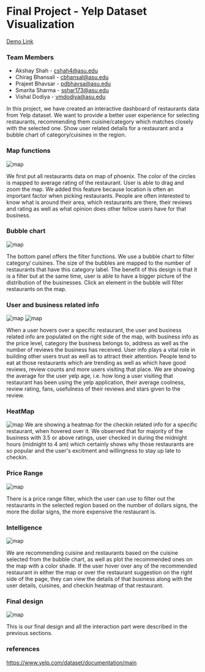 Final Project - Yelp Dataset Visualization  
===

[Demo Link]( https://prajeet21.github.io/Yelp-Data-Visualization/)

### Team Members
* Akshay Shah - cshah4@asu.edu
* Chirag Bhansali - cbhansal@asu.edu
* Prajeet Bhavsar - pdbhavsa@asu.edu
* Smarita Sharma - sshar173@asu.edu
* Vishal Dodiya - vmdodiya@asu.edu

In this project, we have created an interactive dashboard of restaurants data from Yelp dataset. We want to provide a better user experience for selecting restaurants, recommending them cuisine/category which matches closely with the selected one. Show user related details for a restaurant and a bubble chart of category/cuisines in the region.

### Map functions
![map](img/Phx_map.png)

We first put all restaurants data on map of phoenix. The color of the circles is mapped to average rating of the restaurant. User is able to drag and zoom the map. We added this feature because location is often an important factor when picking restaurants. People are often interested to know what is around their area, which restaurants are there, their reviews and rating as well as what opinion does other fellow users have for that business.

### Bubble chart
![map](img/bubble_chart_1.png)

The bottom panel offers the filter functions. We use a bubble chart to filter category/ cuisines. The size of the bubbles are mapped to the number of restaurants that have this category label. The benefit of this design is that it is a filter but at the same time, user is able to have a bigger picture of the distribution of the businesses. Click an element in the bubble will filter restaurants on the map. 

### User and business related info
![map](img/Phx_business_info.png)
![map](img/Phx_Userdetails.png)

When a user hovers over a specific restaurant, the user and business related info are populated on the right side of the map, with business info as the price level, category the business belongs to, address as well as the number of reviews the business has received.
User info plays a vital role in building other users trust as well as to attract their attention. People tend to eat at those restaurants which are trending as well as which have good reviews, review counts and more users visiting that place. We are showing the average for the user yelp age, i.e. how long a user visiting that restaurant has been using the yelp application, their average coolness, review rating, fans, usefulness of their reviews and stars given to the review.

### HeatMap
![map](img/Phx_HeatMap.png)
We are showing a heatmap for the checkin related info for a specific restaurant, when hovered over it. We observed that for majority of the business with 3.5 or above ratings, user checked in during the midnight hours (midnight to 4 am) which certainly shows why those restaurants are so popular and the user's excitment and willingness to stay up late to checkin.

### Price Range
![map](img/price_rating.png)

There is a price range filter, which the user can use to filter out the restaurants in the selected region based on the number of dollars signs, the more the dollar signs, the more expensive the restaurant is.

### Intelligence
![map](img/Phx_Recommendation.png)

We are recommending cuisine and restaurants based on the cuisine selected from the bubble chart, as well as plot the recommended ones on the map with a color shade. If the user hover over any of the recommended restaurant in either the map or over the restaurant suggestion on the right side of the page, they can view the details of that business along with the user details, cuisines, and checkin heatmap of that restaurant.

### Final design
![map](img/Phx_finaldesign.png)

This is our final design and all the interaction part were described in the previous sections.

### references
https://www.yelp.com/dataset/documentation/main



